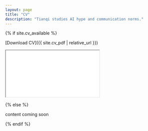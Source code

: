 ```yaml
---
layout: page
title: "CV"
description: "Tianqi studies AI hype and communication norms."
---
```


<div class="cv-page" markdown="1">
{% if site.cv_available %}

[Download CV]({{ site.cv_pdf | relative_url }})

<div class="cv-container">
  <iframe src="{{ site.cv_pdf | relative_url }}#page=1&zoom=page-fit" title="Tianqi Kou CV" loading="lazy"></iframe>
</div>

{% else %}

content coming soon

{% endif %}
</div>



